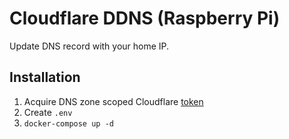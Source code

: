 # Cloudflare DDNS (Raspberry Pi)

Update DNS record with your home IP.

## Installation

1. Acquire DNS zone scoped Cloudflare [token](https://dash.cloudflare.com/profile/api-tokens)
2. Create `.env`
3. `docker-compose up -d`
